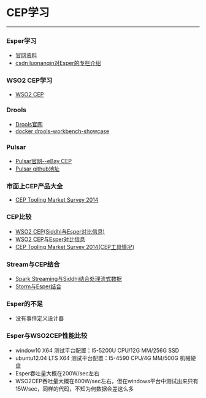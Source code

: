 # CEP学习
__________________
### Esper学习
- [官网资料](http://www.espertech.com/esper/)
- [csdn luonanqin对Esper的专栏介绍](http://blog.csdn.net/luonanqin/article/details/21300263)

### WSO2 CEP学习
- [WSO2 CEP](http://wso2.com/products/complex-event-processor)

### Drools
- [Drools官网](http://drools.org/)
- [docker  drools-workbench-showcase](https://registry.hub.docker.com/u/jboss/drools-workbench-showcase/)

### Pulsar
- [Pulsar官网--eBay CEP](http://gopulsar.io/)
- [Pulsar github地址](https://github.com/pulsarIO/realtime-analytics)

### 市面上CEP产品大全
- [CEP Tooling Market Survey 2014](http://www.complexevents.com/2014/12/03/cep-tooling-market-survey-2014/)

### CEP比较
- [WSO2 CEP(Siddhi与Esper对比信息)](http://srinathsview.blogspot.com/2011/12/siddhi-second-look-at-complex-event.html)
- [WSO2 CEP与Esper对比信息](http://wso2.com/library/blog-post/2013/08/cep-performance-processing-100k-to-millions-of-events-per-second-using-wso2-complex-event/)
- [CEP Tooling Market Survey 2014(CEP工具情况)](http://www.complexevents.com/2014/12/03/cep-tooling-market-survey-2014/)

### Stream与CEP结合
- [Spark Streaming与Siddhi结合处理流式数据](https://github.com/Stratio/streaming-cep-engine)
- [Storm与Esper结合](https://github.com/tomdz/storm-esper)

### Esper的不足
- 没有事件定义设计器

### Esper与WSO2CEP性能比较
- window10 X64        测试平台配置：I5-5200U CPU/12G MM/256G SSD
- ubuntu12.04 LTS X64 测试平台配置：I5-4590  CPU/4G MM/500G 机械硬盘
- Esper吞吐量大概在200W/sec左右
- WSO2CEP吞吐量大概在600W/sec左右，但在windows平台中测试出来只有15W/sec，同样的代码，不知为何数据会差这么多
